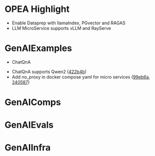# OPEA Highlight
* Enable Dataprep with llamaIndex, PGvector and RAGAS
* LLM MicroService supports vLLM and RayServe

# GenAIExamples 
* ChatQnA
- ChatQnA supports Qwen2  ([422b4b](https://github.com/opea-project/GenAIExamples/commit/422b4bc56b4e5500538b3d75209320d0a415483b))
- Add no_proxy in docker compose yaml for micro services ([99eb6a](https://github.com/opea-project/GenAIExamples/commit/99eb6a6a7eab4a6d24cbb47d4a541ff4aef41b57), [240587](https://github.com/opea-project/GenAIExamples/commit/240587932b04adeaf740d70229dd27ebd42d5dcd))
 
# GenAIComps 

# GenAIEvals 

# GenAIInfra 
